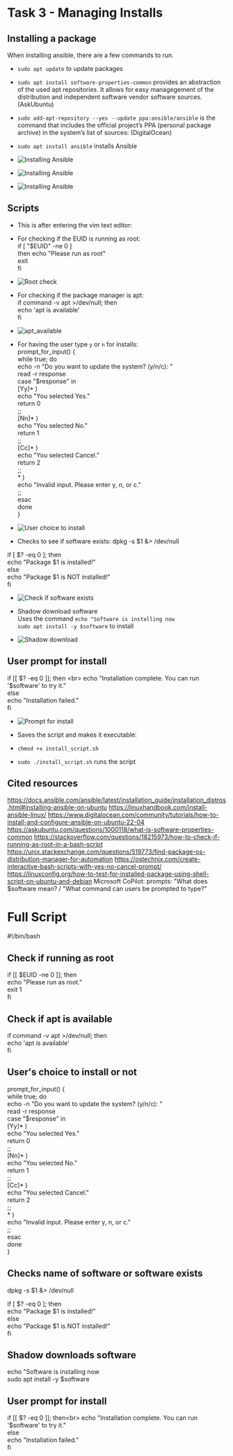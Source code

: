 # Task 3 - Managing Installs

## Installing a package

When installing ansible, there are a few commands to run.
- `sudo apt update` to update packages
- `sudo apt install software-properties-common` provides an abstraction of the used apt repositories. It allows for easy managegement of the distribution and independent software vendor software sources. (AskUbuntu)
- `sudo add-apt-repository --yes --update ppa:ansible/ansible` is the command that includes the official project’s PPA (personal package archive) in the system’s list of sources: (DigitalOcean)
- `sudo apt install ansible` installs Ansible

- ![Installing Ansible](ansible_install.png)

- ![Installing Ansible](ansible_install2.png)

- ![Installing Ansible](ansible_install3.png)

## Scripts

- This is after entering the vim text editor:

- For checking if the EUID is running as root: <br>
if [ "$EUID" -ne 0 ] <br>
  then echo "Please run as root"<br>
  exit <br>
fi <br>

- ![Root check](root_check.png)

- For checking if the package manager is apt: <br>
if command -v apt >/dev/null; then <br>
    echo 'apt is available' <br>
fi <br>

- ![apt_available](apt_available.png)

- For having the user type `y` or `n` for installs: <br>
prompt_for_input() { <br>
    while true; do <br>
        echo -n "Do you want to update the system? (y/n/c): " <br>
        read -r response <br>
        case "$response" in <br>
            [Yy]* ) <br>
                echo "You selected Yes." <br>
                return 0 <br>
                ;; <br>
            [Nn]* ) <br>
                echo "You selected No." <br>
                return 1 <br>
                ;; <br>
            [Cc]* ) <br>
                echo "You selected Cancel." <br>
                return 2 <br>
                ;; <br>
            * ) <br>
                echo "Invalid input. Please enter y, n, or c." <br>
                ;; <br>
        esac <br>
    done <br>
} <br>

- ![User choice to install](install.png)

- Checks to see if software exists:
dpkg -s $1 &> /dev/null <br>

if [ $? -eq 0 ]; then <br>
    echo "Package $1 is installed!" <br>
else <br>
    echo "Package $1 is NOT installed!" <br>
fi <br>

- ![Check if software exists](software.png)

- Shadow download software <br>
Uses the command `echo "Software is installing now` <br>
`sudo apt install -y $software` to install <br>

- ![Shadow download](shadow_download.png)

## User prompt for install
if [[ $? -eq 0 ]]; then <br>
  echo "Installation complete. You can run '$software' to try it." <br>
else <br>
  echo "Installation failed." <br>
fi <br>

- ![Prompt for install](install_prompt.png)

- Saves the script and makes it executable:
- `chmod +x install_script.sh`
- `sudo ./install_script.sh` runs the script

## Cited resources

https://docs.ansible.com/ansible/latest/installation_guide/installation_distros.html#installing-ansible-on-ubuntu
https://linuxhandbook.com/install-ansible-linux/
https://www.digitalocean.com/community/tutorials/how-to-install-and-configure-ansible-on-ubuntu-22-04
https://askubuntu.com/questions/1000118/what-is-software-properties-common
https://stackoverflow.com/questions/18215973/how-to-check-if-running-as-root-in-a-bash-script
https://unix.stackexchange.com/questions/519773/find-package-os-distribution-manager-for-automation
https://ostechnix.com/create-interactive-bash-scripts-with-yes-no-cancel-prompt/
https://linuxconfig.org/how-to-test-for-installed-package-using-shell-script-on-ubuntu-and-debian
Microsoft CoPilot: prompts: "What does $software mean? / "What command can users be prompted to type?"

# Full Script

#!/bin/bash

## Check if running as root
if [[ $EUID -ne 0 ]]; then<br>
  echo "Please run as root."<br>
  exit 1<br>
fi<br>

## Check if apt is available
if command -v apt >/dev/null; then<br>
    echo 'apt is available'<br>
fi<br>

## User's choice to install or not
prompt_for_input() {<br>
    while true; do<br>
        echo -n "Do you want to update the system? (y/n/c): "<br>
        read -r response<br>
        case "$response" in<br>
            [Yy]* )<br>
                echo "You selected Yes."<br>
                return 0<br>
                ;;<br>
            [Nn]* )<br>
                echo "You selected No."<br>
                return 1<br>
                ;;<br>
            [Cc]* )<br>
                echo "You selected Cancel."<br>
                return 2<br>
                ;;<br>
            * )<br>
                echo "Invalid input. Please enter y, n, or c."<br>
                ;;<br>
        esac<br>
    done<br>
}<br>

## Checks name of software or software exists
dpkg -s $1 &> /dev/null<br>

if [ $? -eq 0 ]; then<br>
    echo "Package $1 is installed!"<br>
else<br>
    echo "Package $1 is NOT installed!"<br>
fi<br>

## Shadow downloads software
echo "Software is installing now<br>
sudo apt install -y $software<br>

## User prompt for install
if [[ $? -eq 0 ]]; then<br>
  echo "Installation complete. You can run '$software' to try it."<br>
else<br>
  echo "Installation failed."<br>
fi<br>
